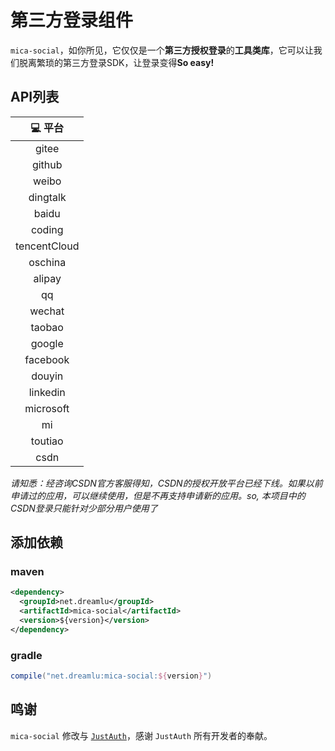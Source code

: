 # 第三方登录组件

`mica-social`，如你所见，它仅仅是一个**第三方授权登录**的**工具类库**，它可以让我们脱离繁琐的第三方登录SDK，让登录变得**So easy!**

## API列表
|  :computer: 平台  |
|:------:|
|  gitee  |
|  github  |
|  weibo  |
|  dingtalk  |
|  baidu  |
|  coding  |
|  tencentCloud  |
|  oschina  |
|  alipay  |
|  qq  |
|  wechat  |
|  taobao  |
|  google  |
|  facebook  |
|  douyin  |
|  linkedin  |
|  microsoft  |
|  mi  |
|  toutiao  |
|  csdn  |

_请知悉：经咨询CSDN官方客服得知，CSDN的授权开放平台已经下线。如果以前申请过的应用，可以继续使用，但是不再支持申请新的应用。so, 本项目中的CSDN登录只能针对少部分用户使用了_

## 添加依赖
### maven
```xml
<dependency>
  <groupId>net.dreamlu</groupId>
  <artifactId>mica-social</artifactId>
  <version>${version}</version>
</dependency>
```

### gradle
```groovy
compile("net.dreamlu:mica-social:${version}")
```

## 鸣谢
`mica-social` 修改与 [`JustAuth`](https://github.com/zhangyd-c/JustAuth)，感谢 `JustAuth` 所有开发者的奉献。